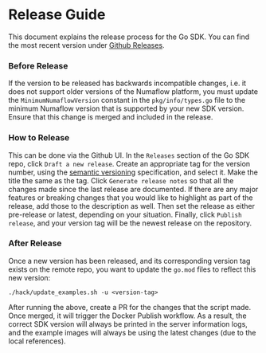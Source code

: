 # Release Guide

This document explains the release process for the Go SDK. You can find the most recent version under [Github Releases](https://github.com/numaproj/numaflow-go/releases).

### Before Release

If the version to be released has backwards incompatible changes, i.e. it does not support older versions of the Numaflow platform,
you must update the `MinimumNumaflowVersion` constant in the `pkg/info/types.go` file to the minimum Numaflow version that is supported by your new SDK version.
Ensure that this change is merged and included in the release.

### How to Release

This can be done via the Github UI. In the `Releases` section of the Go SDK repo, click `Draft a new release`. Create an appropriate tag for the version number, using the [semantic versioning](https://semver.org/) specification, and select it. Make 
the title the same as the tag. Click `Generate release notes` so that all the changes made since the last release are documented. If there are any major features or breaking
changes that you would like to highlight as part of the release, add those to the description as well. Then set the release as either pre-release or latest, depending
on your situation. Finally, click `Publish release`, and your version tag will be the newest release on the repository.

### After Release

Once a new version has been released, and its corresponding version tag exists on the remote repo, you want to update the `go.mod`
files to reflect this new version:
```shell
./hack/update_examples.sh -u <version-tag>
  ```
After running the above, create a PR for the changes that the script made. Once merged, it will trigger the Docker Publish workflow.
As a result, the correct SDK version will always be printed in the server information logs,
and the example images will always be using the latest changes (due to the local references).